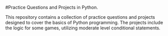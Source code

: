 #Practice Questions and Projects in Python.

This repository contains a collection of practice questions and projects designed to cover the basics of Python programming. The projects include the logic for some games, utilizing moderate level conditional statements.



